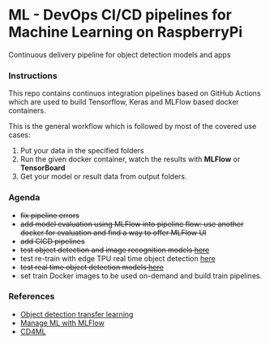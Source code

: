 # ML - DevOps CI/CD pipelines for Machine Learning on RaspberryPi
Continuous delivery pipeline for object detection models and apps

### Instructions

This repo contains continuos integration pipelines based on GitHub Actions which are used to build Tensorflow, Keras and MLFlow based docker containers. 

This is the general workflow which is followed by most of the covered use cases:
 
1. Put your data in the specified folders
2. Run the given docker container, watch the results with **MLFlow** or **TensorBoard** 
3. Get your model or result data from output folders.

### Agenda

* ~~fix pipeline errors~~
* ~~add model evaluation using MLFlow into pipeline flow: use another docker for evaluation and find a way to offer MLFlow UI~~
* ~~add CICD pipelines~~
* ~~test object detection and image recognition models [here](https://github.com/riolaf05/ai_obj_detection_cd/tree/adding-edge-tpu-/batch_masked_rcnn)~~
* test re-train with edge TPU real time object detection [here](https://github.com/riolaf05/ai_obj_detection_cd/tree/adding-edge-tpu-/real_time_edge_tpu/real_time_transfer_learning_tpu)
* ~~test real time object detection models [here](https://github.com/riolaf05/ai_obj_detection_cd/tree/adding-edge-tpu-/real_time_edge_tpu)~~
* set train Docker images to be used on-demand and build train pipelines.

### References

* [Object detection transfer learning](https://machinelearningmastery.com/how-to-train-an-object-detection-model-with-keras/)
* [Manage ML with MLFlow](https://thenewstack.io/tutorial-manage-machine-learning-lifecycle-with-databricks-mlflow/)
* [CD4ML](https://martinfowler.com/articles/cd4ml.html)
